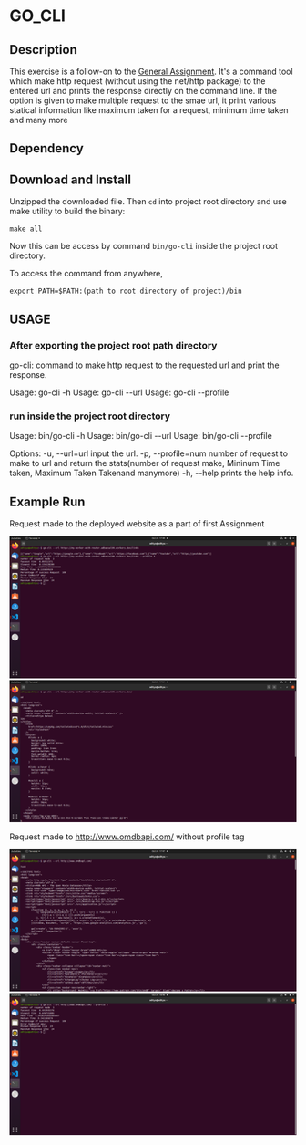 # GO_CLI

## Description

This exercise is a follow-on to the [General Assignment](https://github.com/cloudflare-hiring/cloudflare-2020-general-engineering-assignment). 
It's a command tool which make http request (without using the net/http package) to the entered url and prints the response directly on the command line. If the option is given to make multiple request to the smae url, it print various statical information like maximum taken for a request, minimum time taken and many more

## Dependency


## Download and Install

Unzipped the downloaded file.
Then `cd` into project root directory and use make utility to build the binary:
```
make all
```

Now this can be access by command `bin/go-cli` inside the project root directory. 

To access the command from anywhere,
```
export PATH=$PATH:(path to root directory of project)/bin
```

## USAGE

### After exporting the project root path directory
go-cli:  command to make http request to the requested url and print the response.

Usage: go-cli -h
Usage: go-cli --url
Usage: go-cli --profile

### run inside the project root directory

Usage: bin/go-cli -h
Usage: bin/go-cli --url
Usage: bin/go-cli --profile

Options:
    -u, --url=url     	 input the url.
    -p, --profile=num    number of request to make to url and return the stats(number of request make, Mininum Time taken, Maximum Taken Takenand manymore)
    -h, --help           prints the help info.


## Example Run

Request made to the deployed website as a part of first Assignment

![](./images/MyWebsiteRun.png)
![](./images/WebsiteRun.png)


Request made to http://www.omdbapi.com/ without profile tag

![](./images/otherWebsiteRunWithoutProfile.png)
![](./images/otherWebsiteWithProfile.png)
